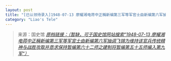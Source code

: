 ```yaml
---
layout: post
title: "[已认领待录入]1948-07-13 廖耀湘电蒋中正稱新编第三军等军官士由新编第六军抽调飞锦为维持该官兵传统精神与战胜攻取并恳求保持暂编第六十二师之建制将暂编第五十五师编入第九军"
category: "Liao's Tele"
---
```



> 来源：国史馆 [*原档链接：（暂缺，可于国史馆网站搜索“1948-07-13 廖耀湘电蒋中正稱新编第三军等军官士由新编第六军抽调飞锦为维持该官兵传统精神与战胜攻取并恳求保持暂编第六十二师之建制将暂编第五十五师编入第九军“）*]()
